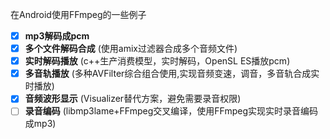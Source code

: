 在Android使用FFmpeg的一些例子
- [x] **mp3解码成pcm**
- [x] **多个文件解码合成**
    (使用amix过滤器合成多个音频文件)
- [x] **实时解码播放**
     (c++生产消费模型，实时解码，OpenSL ES播放pcm)
- [x] **多音轨播放**
     (多种AVFilter综合组合使用,实现音频变速，调音，多音轨合成实时播放)
- [x] **音频波形显示**
    (Visualizer替代方案，避免需要录音权限)
- [ ] **录音编码** (libmp3lame+FFmpeg交叉编译，使用FFmpeg实现实时录音编码成mp3)
